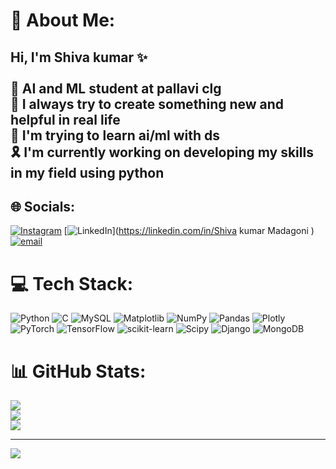 # 💫 About Me:
## Hi, I'm Shiva kumar ✨<br><br>🧠 AI and ML student at pallavi clg<br>🔬 I always try to create something new and helpful in real life<br>📑 I'm trying to learn ai/ml with ds <br>🎗️ I'm currently working on developing my skills in my field using python<br>


## 🌐 Socials:
[![Instagram](https://img.shields.io/badge/Instagram-%23E4405F.svg?logo=Instagram&logoColor=white)](https://instagram.com/shiva_kumar_2408) [![LinkedIn](https://img.shields.io/badge/LinkedIn-%230077B5.svg?logo=linkedin&logoColor=white)](https://linkedin.com/in/Shiva kumar Madagoni  ) [![email](https://img.shields.io/badge/Email-D14836?logo=gmail&logoColor=white)](mailto:mshivakumar1289@gmail.com) 

# 💻 Tech Stack:
![Python](https://img.shields.io/badge/python-3670A0?style=for-the-badge&logo=python&logoColor=ffdd54) ![C](https://img.shields.io/badge/c-%2300599C.svg?style=for-the-badge&logo=c&logoColor=white) ![MySQL](https://img.shields.io/badge/mysql-4479A1.svg?style=for-the-badge&logo=mysql&logoColor=white) ![Matplotlib](https://img.shields.io/badge/Matplotlib-%23ffffff.svg?style=for-the-badge&logo=Matplotlib&logoColor=black) ![NumPy](https://img.shields.io/badge/numpy-%23013243.svg?style=for-the-badge&logo=numpy&logoColor=white) ![Pandas](https://img.shields.io/badge/pandas-%23150458.svg?style=for-the-badge&logo=pandas&logoColor=white) ![Plotly](https://img.shields.io/badge/Plotly-%233F4F75.svg?style=for-the-badge&logo=plotly&logoColor=white) ![PyTorch](https://img.shields.io/badge/PyTorch-%23EE4C2C.svg?style=for-the-badge&logo=PyTorch&logoColor=white) ![TensorFlow](https://img.shields.io/badge/TensorFlow-%23FF6F00.svg?style=for-the-badge&logo=TensorFlow&logoColor=white) ![scikit-learn](https://img.shields.io/badge/scikit--learn-%23F7931E.svg?style=for-the-badge&logo=scikit-learn&logoColor=white) ![Scipy](https://img.shields.io/badge/SciPy-%230C55A5.svg?style=for-the-badge&logo=scipy&logoColor=%white) ![Django](https://img.shields.io/badge/django-%23092E20.svg?style=for-the-badge&logo=django&logoColor=white) ![MongoDB](https://img.shields.io/badge/MongoDB-%234ea94b.svg?style=for-the-badge&logo=mongodb&logoColor=white)
# 📊 GitHub Stats:
![](https://github-readme-stats.vercel.app/api?username=ShivaKumar338&theme=merko&hide_border=false&include_all_commits=false&count_private=false)<br/>
![](https://nirzak-streak-stats.vercel.app/?user=ShivaKumar338&theme=merko&hide_border=false)<br/>
![](https://github-readme-stats.vercel.app/api/top-langs/?username=ShivaKumar338&theme=merko&hide_border=false&include_all_commits=false&count_private=false&layout=compact)

---
[![](https://visitcount.itsvg.in/api?id=ShivaKumar338&icon=0&color=0)](https://visitcount.itsvg.in)

<!-- Proudly created with GPRM ( https://gprm.itsvg.in ) -->
